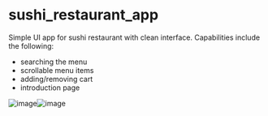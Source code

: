 # sushi_restaurant_app

Simple UI app for sushi restaurant with clean interface. Capabilities include the following:
- searching the menu
- scrollable menu items
- adding/removing cart
- introduction page

![image](https://github.com/user-attachments/assets/2028c366-e956-4e13-bd65-83b1871c99e8)![image](https://github.com/user-attachments/assets/86c88951-2f2d-4aca-b943-f69ae110cf8a)
